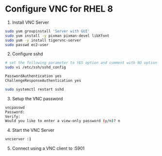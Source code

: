 # Configure VNC for RHEL 8

1. Install VNC Server

```bash
sudo yum groupinstall 'Server with GUI'
sudo yum install -y pixman pixman-devel libXfont
sudo yum -y install tigervnc-server
sudo passwd ec2-user
```

2. Configure sshd

```bash
# set the following parameter to YES option and comment with NO option
sudo vi /etc/ssh/sshd_config

PasswordAuthentication yes
ChallengeResponseAuthentication yes

sudo systemctl restart sshd
```

3. Setup the VNC password

```bash
vncpasswd
Password:
Verify:
Would you like to enter a view-only password (y/n)? n
```

4. Start the VNC Server

```bash
vncserver :1
```

5. Connect using a VNC client to <server-public-ip>:5901